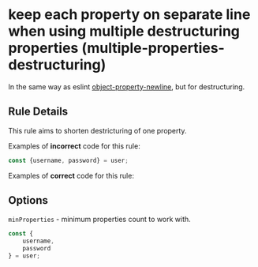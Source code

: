 # keep each property on separate line when using multiple destructuring properties (multiple-properties-destructuring)

In the same way as eslint [object-property-newline](https://eslint.org/docs/rules/object-property-newline), but for destructuring.

## Rule Details

This rule aims to shorten destricturing of one property.

Examples of **incorrect** code for this rule:

```js
const {username, password} = user;
```

Examples of **correct** code for this rule:

## Options

`minProperties` - minimum properties count to work with.

```js
const {
    username,
    password
} = user;
```

